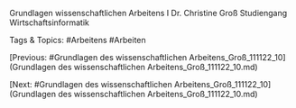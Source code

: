 Grundlagen 
wissenschaftlichen 
Arbeitens I
Dr. Christine Groß
Studiengang Wirtschaftsinformatik

   Tags & Topics:
   #Arbeitens
   #Arbeiten

[Previous: #Grundlagen des wissenschaftlichen Arbeitens_Groß_111122_10](Grundlagen des wissenschaftlichen Arbeitens_Groß_111122_10.md)

[Next: #Grundlagen des wissenschaftlichen Arbeitens_Groß_111122_10](Grundlagen des wissenschaftlichen Arbeitens_Groß_111122_10.md)
